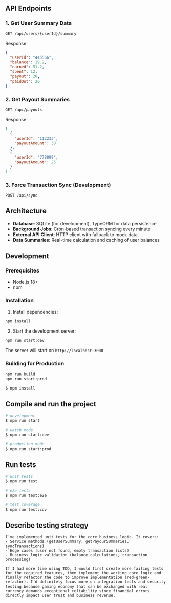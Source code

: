 

## API Endpoints

### 1. Get User Summary Data
```
GET /api/users/{userId}/summary
```

Response:
```json
{
  "userId": "445566",
  "balance": 19.2,
  "earned": 51.2,
  "spent": 12,
  "payout": 20,
  "paidOut": 20
}
```

### 2. Get Payout Summaries
```
GET /api/payouts
```

Response:
```json
[
  {
    "userId": "112233",
    "payoutAmount": 30
  },
  {
    "userId": "778899",
    "payoutAmount": 25
  }
]
```

### 3. Force Transaction Sync (Development)
```
POST /api/sync
```

## Architecture

- **Database**: SQLite (for development), TypeORM for data persistence
- **Background Jobs**: Cron-based transaction syncing every minute
- **External API Client**: HTTP client with fallback to mock data
- **Data Summaries**: Real-time calculation and caching of user balances

## Development

### Prerequisites
- Node.js 18+
- npm

### Installation

1. Install dependencies:
```bash
npm install
```

2. Start the development server:
```bash
npm run start:dev
```

The server will start on `http://localhost:3000`

### Building for Production

```bash
npm run build
npm run start:prod
```

```bash
$ npm install
```

## Compile and run the project

```bash
# development
$ npm run start

# watch mode
$ npm run start:dev

# production mode
$ npm run start:prod
```

## Run tests

```bash
# unit tests
$ npm run test

# e2e tests
$ npm run test:e2e

# test coverage
$ npm run test:cov
```

## Describe testing strategy

```
I’ve implemented unit tests for the core business logic. It covers:
- Service methods (getUserSummary, getPayourSUmmaries, syncTransactions)
- Edge cases (user not found, empty transaction lists)
- Business logic validation (balance calculations, transaction processing)

If I had more time using TDD, I would first create more failing tests for the required features, then implement the working core logic and finally refactor the code to improve implementation (red-green-refactor). I’d definitely focus more on integration tests and security testing because gaming economy that can be exchanged with real currency demands exceptional reliability since financial errors directly impact user trust and business revenue.

```
